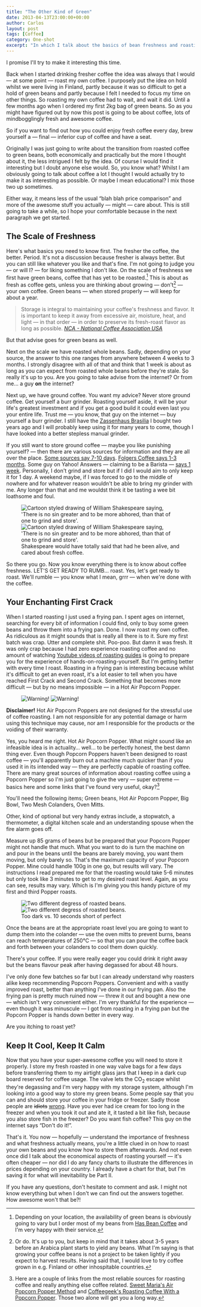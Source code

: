 ```yaml
---
title: "The Other Kind of Green"
date: 2013-04-13T23:00:00+00:00
author: Carlos
layout: post
tags: [Coffee]
category: One-shot
excerpt: "In which I talk about the basics of bean freshness and roasting my own beans using a Hot Air Popcorn Popper."
---
```

I promise I'll try to make it interesting this time.

Back when I started drinking fresher coffee the idea was always that I would — at some point — roast my own coffee. I purposely put the idea on hold whilst we were living in Finland, partly because it was so difficult to get a hold of green beans and partly because I felt I needed to focus my time on other things. So roasting my own coffee had to wait, and wait it did. Until a few months ago when I ordered my first 2kg bag of green beans. So as you might have figured out by now this post is going to be about coffee, lots of mindbogglingly fresh and awesome coffee.

So if you want to find out how you could enjoy fresh coffee every day, brew yourself a — final — inferior cup of coffee and have a seat.

Originally I was just going to write about the transition from roasted coffee to green beans, both economically and practically but the more I thought about it, the less intrigued I felt by the idea. Of course I would find it interesting but I doubt anyone else would. So, you know what? Whilst I am obviously going to talk about coffee a lot I thought I would actually try to make it as interesting as possible. Or maybe I mean educational? I mix those two up sometimes.

Either way, it means less of the usual “blah blah price comparison” and more of the awesome stuff you actually — might — care about. This is still going to take a while, so I hope your comfortable because in the next paragraph we get started.

## The Scale of Freshness

Here's what basics you need to know first. The fresher the coffee, the better. Period. It's not a discussion because fresher is always better. But you can still like whatever you like and that's fine. I'm not going to judge you — or will I? — for liking something I don't like. On the scale of freshness we first have green beans, coffee that has yet to be roasted.[^1] This is about as fresh as coffee gets, unless you are thinking about growing — don't[^2] — your own coffee. Green beans — when stored properly — will keep for about a year.

> Storage is integral to maintaining your coffee's freshness and flavor. It is important to keep it away from excessive air, moisture, heat, and light — in that order — in order to preserve its fresh-roast flavor as long as possible. <cite>[NCA - National Coffee Association USA](http://www.ncausa.org/i4a/pages/index.cfm?pageid=70)</cite>

But that advise goes for green beans as well.

Next on the scale we have roasted whole beans. Sadly, depending on your source, the answer to this one ranges from anywhere between 4 weeks to 3 months. I strongly disagree with all of that and think that 1 week is about as long as you can expect from roasted whole beans before they're stale. So really it's up to you. Are you going to take advise from the internet? Or from me… a guy **on** the internet?

Next up, we have ground coffee. You want my advice? Never store ground coffee. Get yourself a burr grinder. Roasting yourself aside, it will be your life's greatest investment and if you get a good build it could even last you your entire life. Trust me — you know, that guy on the internet — buy yourself a burr grinder. I still have the <a href="http://www.zassenhaus.com/index.php?i=178" >Zassenhaus Brasilia</a> I bought two years ago and I will probably keep using it for many years to come, though I have looked into a better stepless manual grinder.

If you still want to store ground coffee — maybe you like punishing yourself? — then there are various sources for information and they are all over the place. [Some sources say 7-10 days](http://shelflifeadvice.com/beverages/hot-beverages/coffee). [Folgers Coffee says 1-3 months](http://www.folgerscoffee.com/coffee-how-to/how-to-store-coffee/). Some guy on Yahoo! Answers — claiming to be a Barista — [says 1 week](http://answers.yahoo.com/question/index?qid=20080116080459AA4hVnF). Personally, I don't grind and store but if I did I would aim to only keep it for 1 day. A weekend maybe, if I was forced to go to the middle of nowhere and for whatever reason wouldn't be able to bring my grinder with me. Any longer than that and me wouldst think it be tasting a wee bit loathsome and foul.

<figure>
    <img class="js-lazy-load" data-original="/assets/posts/2013/04/beenspeare.png" alt="Cartoon styled drawing of William Shakespeare saying, 'There is no sin greater and to be more abhored, than that of one to grind and store'.">
  <noscript>
    <img src="/assets/posts/2013/04/beenspeare.png" alt="Cartoon styled drawing of William Shakespeare saying, 'There is no sin greater and to be more abhored, than that of one to grind and store'.">
  </noscript>
  <figcaption>Shakespeare would have totally said that had he been alive, and cared about fresh coffee.</figcaption>
</figure>

So there you go. Now you know everything there is to know about coffee freshness. LET'S GET READY TO RUMB… roast. Yes, let's get ready to roast. We'll rumble — you know what I mean, grrr — when we're done with the coffee.

## Your Enchanting First Crack

When I started roasting I just used a frying pan. I spent ages on internet, searching for every bit of information I could find, only to buy some green beans and throw them into a frying pan. Done. I now roast my own coffee. As ridiculous as it might sounds that is really all there is to it. Sure my first batch was crap. Utter and complete shit. Poo-poo. But damn it was fresh. It was only crap because I had zero experience roasting coffee and no amount of watching <a href="http://youtu.be/OTsC6JWM0qU" >Youtube videos of roasting guides</a> is going to prepare you for the experience of hands-on-roasting-yourself. But I'm getting better with every time I roast. Roasting in a frying pan is interesting because whilst it's difficult to get an even roast, it's a lot easier to tell when you have reached First Crack and Second Crack. Something that becomes more difficult — but by no means impossible — in a Hot Air Popcorn Popper.

<figure class="aside-image">
    <img class="js-lazy-load" data-original="/assets/posts/2013/04/disclaimer.png" alt="Warning!">
  <noscript>
    <img src="/assets/posts/2013/04/disclaimer.png" alt="Warning!">
  </noscript>
</figure>

**Disclaimer!** Hot Air Popcorn Poppers are not designed for the stressful use of coffee roasting. I am not responsible for any potential damage or harm using this technique may cause, nor am I responsible for the products or the voiding of their warranty.

Yes, you heard me right. Hot Air Popcorn Popper. What might sound like an infeasible idea is in actuality… well… to be perfectly honest, the best damn thing ever. Even though Popcorn Poppers haven't been designed to roast coffee — you'll apparently burn out a machine much quicker than if you used it in its intended way — they are perfectly capable of roasting coffee. There are many great sources of information about roasting coffee using a Popcorn Popper so I'm just going to give the very — super extreme — basics here and some links that I've found very useful, okay?[^3]

You'll need the following items; Green beans, Hot Air Popcorn Popper, Big Bowl, Two Mesh Colanders, Oven Mitts.

Other, kind of optional but very handy extras include, a stopwatch, a thermometer, a digital kitchen scale and an understanding spouse when the fire alarm goes off.

Measure up 85 grams of beans but be prepared that your Popcorn Popper might not handle that much. What you want to do is turn the machine on and pour in the beans until the beans are barely moving, you want them moving, but only barely so. That's the maximum capacity of your Popcorn Popper. Mine could handle 100g in one go, but results will vary. The instructions I read prepared me for that the roasting would take 5-6 minutes but only took like 3 minutes to get to my desired roast level. Again, as you can see, results may vary. Which is I'm giving you this handy picture of my first and third Popper roasts.

<figure>
    <img class="js-lazy-load" data-original="/assets/posts/2013/04/roast.jpg" alt="Two different degress of roasted beans.">
  <noscript>
    <img src="/assets/posts/2013/04/roast.jpg" alt="Two different degress of roasted beans.">
  </noscript>
  <figcaption>Too dark vs. 10 seconds short of perfect</figcaption>
</figure>

Once the beans are at the appropriate roast level you are going to want to dump them into the colander — use the oven mitts to prevent burns, beans can reach temperatures of 250°C — so that you can pour the coffee back and forth between your colanders to cool them down quickly.

There's your coffee. If you were really eager you could drink it right away but the beans flavour peak after having degassed for about 48 hours.

I've only done few batches so far but I can already understand why roasters alike keep recommending Popcorn Poppers. Convenient and with a vastly improved roast, better than anything I've done in our frying pan. Also the frying pan is pretty much ruined now — threw it out and bought a new one — which isn't very convenient either. I'm very thankful for the experience — even though it was minuscule — I got from roasting in a frying pan but the Popcorn Popper is hands down better in every way.

Are you itching to roast yet?

## Keep It Cool, Keep It Calm

Now that you have your super-awesome coffee you will need to store it properly. I store my fresh roasted in one way valve bags for a few days before transferring them to my airtight glass jars that I keep in a dark cup board reserved for coffee usage. The valve lets the CO<sub>2</sub> escape whilst they're degassing and I'm very happy with my storage system, although I'm looking into a good way to store my green beans. Some people say that you can and should store your coffee in your fridge or freezer. Sadly those people are <s>idiots</s> <u>wrong</u>. Have you ever had ice cream for too long in the freezer and when you took it out and ate it, it tasted a bit like fish, because you also store fish in the freezer? Do you want fish coffee? This guy on the internet says “Don't do it!”.

That's it. You now — hopefully — understand the importance of freshness and what freshness actually means, you're a little clued in on how to roast your own beans and you know how to store them afterwards. And not even once did I talk about the economical aspects of roasting yourself — it's often cheaper — nor did I do any fancy charts to illustrate the differences in prices depending on your country. I already have a chart for that, but I'm saving it for what will inevitability be Part II.

If you have any questions, don't hesitate to comment and ask. I might not know everything but when I don't we can find out the answers together. How awesome won't that be?!


[^1]: Depending on your location, the availability of green beans is obviously going to vary but I order most of my beans from <a href="http://www.hasbean.co.uk/" >Has Bean Coffee</a> and I'm very happy with their service.

[^2]: Or do. It's up to you, but keep in mind that it takes about 3-5 years before an Arabica plant starts to yield any beans. What I'm saying is that growing your coffee beans is not a project to be taken lightly if you expect to harvest results. Having said that, I would love to try coffee grown in e.g. Finland or other inhospitable countries.

[^3]: Here are a couple of links from the most reliable sources for roasting coffee and really anything else coffee related. <a href="http://www.sweetmarias.com/airpop/airpopmethod.php" >Sweet Maria's Air Popcorn Popper Method</a> and <a href="http://coffeegeek.com/guides/popperroasting" >Coffeegeek's Roasting Coffee With a Popcorn Popper</a>. Those two alone will get you a long way.